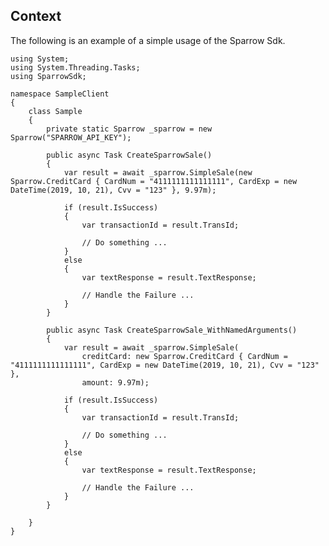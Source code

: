 ## Context

The following is an example of a simple usage of the Sparrow Sdk.

~~~~~~~~~~~~~~~~~~~~~~~~~~~~~~~~~~~~~~~~~~~~~~~~~~~~~~~~~~~~~~~~~~~~~~~~~~~~~~~~
using System;
using System.Threading.Tasks;
using SparrowSdk;

namespace SampleClient
{
    class Sample
    {
        private static Sparrow _sparrow = new Sparrow("SPARROW_API_KEY");

        public async Task CreateSparrowSale()
        {
            var result = await _sparrow.SimpleSale(new Sparrow.CreditCard { CardNum = "4111111111111111", CardExp = new DateTime(2019, 10, 21), Cvv = "123" }, 9.97m);

            if (result.IsSuccess)
            {
                var transactionId = result.TransId;

                // Do something ...
            }
            else
            {
                var textResponse = result.TextResponse;

                // Handle the Failure ...
            }
        }

        public async Task CreateSparrowSale_WithNamedArguments()
        {
            var result = await _sparrow.SimpleSale(
                creditCard: new Sparrow.CreditCard { CardNum = "4111111111111111", CardExp = new DateTime(2019, 10, 21), Cvv = "123" },
                amount: 9.97m);

            if (result.IsSuccess)
            {
                var transactionId = result.TransId;

                // Do something ...
            }
            else
            {
                var textResponse = result.TextResponse;

                // Handle the Failure ...
            }
        }

    }
}

~~~~~~~~~~~~~~~~~~~~~~~~~~~~~~~~~~~~~~~~~~~~~~~~~~~~~~~~~~~~~~~~~~~~~~~~~~~~~~~~
